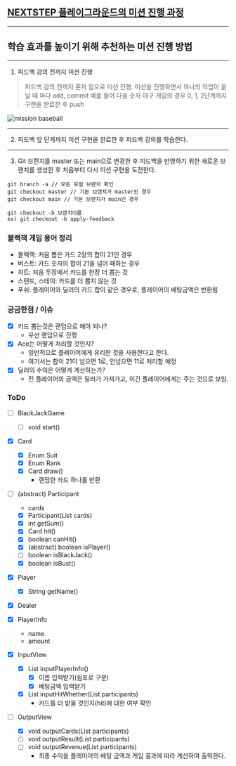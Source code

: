 ## [NEXTSTEP 플레이그라운드의 미션 진행 과정](https://github.com/next-step/nextstep-docs/blob/master/playground/README.md)

---

## 학습 효과를 높이기 위해 추천하는 미션 진행 방법

---

1. 피드백 강의 전까지 미션 진행

> 피드백 강의 전까지 혼자 힘으로 미션 진행. 미션을 진행하면서 하나의 작업이 끝날 때 마다 add, commit
> 예를 들어 다음 숫자 야구 게임의 경우 0, 1, 2단계까지 구현을 완료한 후 push

![mission baseball](https://raw.githubusercontent.com/next-step/nextstep-docs/master/playground/images/mission_baseball.png)

---

2. 피드백 앞 단계까지 미션 구현을 완료한 후 피드백 강의를 학습한다.

---

3. Git 브랜치를 master 또는 main으로 변경한 후 피드백을 반영하기 위한 새로운 브랜치를 생성한 후 처음부터 다시 미션 구현을 도전한다.

```
git branch -a // 모든 로컬 브랜치 확인
git checkout master // 기본 브랜치가 master인 경우
git checkout main // 기본 브랜치가 main인 경우

git checkout -b 브랜치이름
ex) git checkout -b apply-feedback
```

### 블랙잭 게임 용어 정리

- 블랙잭: 처음 뽑은 카드 2장의 합이 21인 경우
- 버스트: 카드 숫자의 합이 21을 넘어 패하는 경우
- 히트: 처음 두장에서 카드를 한장 더 뽑는 것
- 스탠드, 스테이: 카드를 더 뽑지 않는 것
- 푸쉬: 플레이어와 딜러의 카드 합이 같은 경우로, 플레이어의 베팅금액은 반환됨

### 궁금한점 / 이슈

- [x] 카드 뽑는것은 랜덤으로 해야 되나?
    - 우선 랜덤으로 진행
- [x] Ace는 어떻게 처리할 것인지?
    - 일반적으로 플레이어에게 유리한 것을 사용한다고 한다.
    - 여기서는 합이 21이 넘으면 1로, 안넘으면 11로 처리할 예정
- [x] 딜러의 수익은 어떻게 계산하는가?
    - 진 플레이어의 금액은 딜러가 가져가고, 이긴 플레이어에게는 주는 것으로 보임.

### ToDo

- [ ] BlackJackGame
    - [ ] void start()

- [x] Card
    - [x] Enum Suit
    - [x] Enum Rank
    - [x] Card draw()
        - 랜덤한 카드 하나를 반환

- [ ] (abstract) Participant
    - cards
    - [x] Participant(List<Card> cards)
    - [x] int getSum()
    - [x] Card hit()
    - [x] boolean canHit()
    - [x] (abstract) boolean isPlayer()
    - [ ] boolean isBlackJack()
    - [x] boolean isBust()

- [x] Player
    - [x] String getName()
- [x] Dealer

- [x] PlayerInfo
    - name
    - amount

- [x] InputView
    - [x] List<Participant> inputPlayerInfo()
        - [x] 이름 입력받기(쉼표로 구분)
        - [x] 베팅금액 입력받기
    - [x] List<Participant> inputHitWhether(List<Participant> participants)
        - 카드를 더 받을 것인지(hit)에 대한 여부 확인

- [ ] OutputView
    - [x] void outputCards(List<Participant> participants)
    - [ ] void outputResult(List<Participant> participants)
    - [ ] void outputRevenue(List<Participant> participants)
        - 최종 수익을 플레이어의 베팅 금액과 게임 결과에 따라 계산하여 출력한다.
